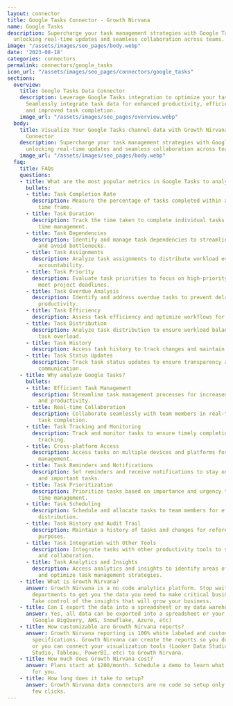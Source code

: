 ```yaml
---
layout: connector
title: Google Tasks Connector - Growth Nirvana
name: Google Tasks
description: Supercharge your task management strategies with Google Tasks integration,
  unlocking real-time updates and seamless collaboration across teams.
image: "/assets/images/seo_pages/body.webp"
date: '2023-08-18'
categories: connectors
permalink: connectors/google_tasks
icon_url: "/assets/images/seo_pages/connectors/google_tasks"
sections:
  overview:
    title: Google Tasks Data Connector
    description: Leverage Google Tasks integration to optimize your task management.
      Seamlessly integrate task data for enhanced productivity, efficient collaboration,
      and improved task completion.
    image_url: "/assets/images/seo_pages/overview.webp"
  body:
    title: Visualize Your Google Tasks channel data with Growth Nirvana's Google Tasks
      Connector
    description: Supercharge your task management strategies with Google Tasks integration,
      unlocking real-time updates and seamless collaboration across teams.
    image_url: "/assets/images/seo_pages/body.webp"
  faq:
    title: FAQs
    questions:
    - title: What are the most popular metrics in Google Tasks to analyze?
      bullets:
      - title: Task Completion Rate
        description: Measure the percentage of tasks completed within a specified
          time frame.
      - title: Task Duration
        description: Track the time taken to complete individual tasks for better
          time management.
      - title: Task Dependencies
        description: Identify and manage task dependencies to streamline workflow
          and avoid bottlenecks.
      - title: Task Assignments
        description: Analyze task assignments to distribute workload evenly and ensure
          accountability.
      - title: Task Priority
        description: Evaluate task priorities to focus on high-priority tasks and
          meet project deadlines.
      - title: Task Overdue Analysis
        description: Identify and address overdue tasks to prevent delays and improve
          productivity.
      - title: Task Efficiency
        description: Assess task efficiency and optimize workflows for increased productivity.
      - title: Task Distribution
        description: Analyze task distribution to ensure workload balance and avoid
          task overload.
      - title: Task History
        description: Access task history to track changes and maintain an audit trail.
      - title: Task Status Updates
        description: Track task status updates to ensure transparency and effective
          communication.
    - title: Why analyze Google Tasks?
      bullets:
      - title: Efficient Task Management
        description: Streamline task management processes for increased efficiency
          and productivity.
      - title: Real-time Collaboration
        description: Collaborate seamlessly with team members in real-time for efficient
          task completion.
      - title: Task Tracking and Monitoring
        description: Track and monitor tasks to ensure timely completion and progress
          tracking.
      - title: Cross-platform Access
        description: Access tasks on multiple devices and platforms for flexible task
          management.
      - title: Task Reminders and Notifications
        description: Set reminders and receive notifications to stay on top of deadlines
          and important tasks.
      - title: Task Prioritization
        description: Prioritize tasks based on importance and urgency to optimize
          time management.
      - title: Task Scheduling
        description: Schedule and allocate tasks to team members for effective workload
          distribution.
      - title: Task History and Audit Trail
        description: Maintain a history of tasks and changes for reference and accountability
          purposes.
      - title: Task Integration with Other Tools
        description: Integrate tasks with other productivity tools to streamline workflows
          and collaboration.
      - title: Task Analytics and Insights
        description: Access analytics and insights to identify areas of improvement
          and optimize task management strategies.
    - title: What is Growth Nirvana?
      answer: Growth Nirvana is a no code analytics platform. Stop waiting for other
        departments to get you the data you need to make critical business decisions.
        Take control of the insights that will grow your business.
    - title: Can I export the data into a spreadsheet or my data warehouse?
      answer: Yes, all data can be exported into a spreadsheet or your data warehouse
        (Google BigQuery, AWS, Snowflake, Azure, etc)
    - title: How customizable are Growth Nirvana reports?
      answer: Growth Nirvana reporting is 100% white labeled and customized to your
        specifications. Growth Nirvana can create the reports so you don’t have to
        or you can connect your visualization tools (Looker Data Studio/Google Data
        Studio, Tableau, PowerBI, etc) to Growth Nirvana.
    - title: How much does Growth Nirvana cost?
      answer: Plans start at $200/month. Schedule a demo to learn what plan is best
        for you.
    - title: How long does it take to setup?
      answer: Growth Nirvana data connectors are no code so setup only requires a
        few clicks.
---
```

